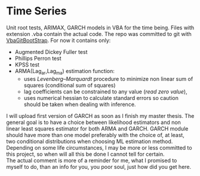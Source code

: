 # Time Series
Unit root tests, ARIMAX, GARCH models in VBA for the time being.
Files with extension .vba contain the actual code. The repo was committed to git with [VbaGitBootStrap](https://github.com/brucemcpherson/VbaGit). For now it contains only:  
*   Augmented Dickey Fuller test
*   Phillips Perron test
*   KPSS test
*   ARMA(Lag<sub>ar</sub>,Lag<sub>ma</sub>) estimation function:
    *  uses *Levenberg–Marquardt* procedure to minimize non linear sum of squares (conditional sum of squares)
    *  lag coefficients can be constrained to any value (*read zero value*),
    *  uses numerical hessian to calculate standard errors so caution should be taken when dealing with inference.   
    
I will upload first version of GARCH as soon as I finish my master thesis. The general goal is to have a choice between likelihood estimators and non linear least squares estimator for both ARMA and GARCH. GARCH module should have more than one model preferably with the choice of, at least, two conditional distributions when choosing ML estimation method. Depending on some life circumstances, I may be more or less committed to this project, so when will all this be done I cannot tell for certain.  
The actual comment is more of a reminder for me, what I promised to myself to do, than an info for you, you poor soul, just how did you get here.  
